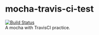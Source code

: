 # mocha-travis-ci-test
[![Build Status](https://travis-ci.org/WeiChiaChang/mocha-travis-ci-test.svg?branch=master)](https://travis-ci.org/WeiChiaChang/mocha-travis-ci-test)
<br>
A mocha with TravisCI practice.

